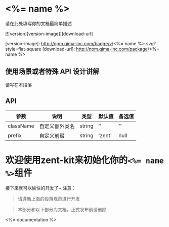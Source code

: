 # <%= name %>

请在此处填写你的文档最简单描述

[![version][version-image]][download-url]

[version-image]: http://npm.qima-inc.com/badge/v/<%= name %>.svg?style=flat-square
[download-url]: http://npm.qima-inc.com/package/<%= name %>

## 使用场景或者特殊 API 设计讲解

请写在本段落

## API

| 参数 | 说明 | 类型 | 默认值 | 备选值 |
|------|------|------|--------|--------|
| className | 自定义额外类名 | string | '' | '' |
| prefix | 自定义前缀 | string | 'zent' | null |



# 欢迎使用zent-kit来初始化你的`<%= name %>`组件

接下来就可以愉快的开发了~ 注意：

> 请遵循上面的段落规范进行开发

> 本部分和以下部分为文档，正式发布前请删除

<%= documentation %>
